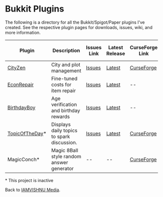 # Bukkit Plugins
The following is a directory for all the Bukkit/Spigot/Paper plugins I've created. See the respective plugin pages for downloads, issues, wiki, and more information.

| Plugin     | Description | Issues Link | Latest Release | CurseForge Link | Spigot Resource Link |
| ----------- | ----------- | --- | --- | --- | --- |
| [CityZen](https://github.com/iamvishnu-media/CityZen) | City and plot management | [Issues](https://github.com/iamvishnu-media/CityZen/issues) | [Latest](https://github.com/iamvishnu-media/CityZen/releases/latest) | [CurseForge](https://www.curseforge.com/minecraft/bukkit-plugins/cityzen) | [Spigot](https://www.spigotmc.org/resources/cityzen.19447/) |
| [EconRepair](https://github.com/iamvishnu-media/EconRepair) | Fine-tuned costs for item repair | [Issues](https://github.com/iamvishnu-media/EconRepair/issues) | [Latest](https://github.com/iamvishnu-media/EconRepair/releases/latest) | -- | [Spigot](https://www.spigotmc.org/resources/econrepair.92658/) |
| [BirthdayBoy](https://github.com/iamvishnu-media/BirthdayBoy) | Age verification and birthday rewards | [Issues](https://github.com/iamvishnu-media/BirthdayBoy/issues) | [Latest](https://github.com/iamvishnu-media/BirthdayBoy/releases/latest) | -- | [Spigot](https://www.spigotmc.org/resources/birthdayboy.92119/) |
| [TopicOfTheDay](https://github.com/iamvishnu-media/TopicOfTheDay)\* | Displays daily topics to spark discussion. | [Issues](https://github.com/iamvishnu-media/TopicOfTheDay/issues) | [Latest](https://github.com/iamvishnu-media/TopicOfTheDay/releases/latest) | [CurseForge](https://www.curseforge.com/minecraft/bukkit-plugins/topicoftheday) | -- |
| MagicConch\* | Magic 8Ball style random answer generator | -- | -- | [CurseForge](https://www.curseforge.com/minecraft/bukkit-plugins/magic-conch) | -- |

\* This project is inactive

Back to [IAMVISHNU Media](https://iamvishnu.net).
